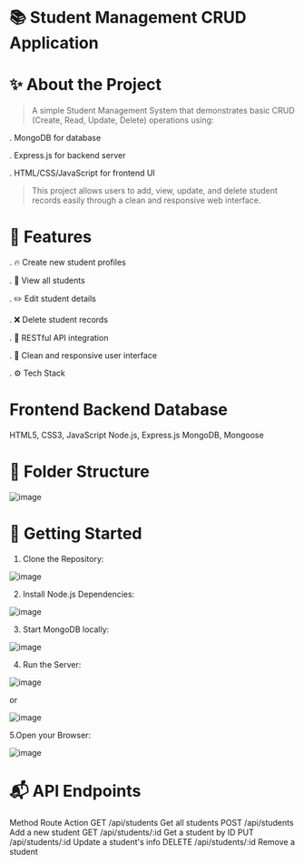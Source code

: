 # 📚 Student Management CRUD Application


# ✨ About the Project
> A simple Student Management System that demonstrates basic CRUD (Create, Read, Update, Delete) operations using:

. MongoDB for database

. Express.js for backend server

. HTML/CSS/JavaScript for frontend UI

> This project allows users to add, view, update, and delete student records easily through a clean and responsive web interface.

# 🎯 Features
. 🔥 Create new student profiles

. 🧾 View all students

. ✏️ Edit student details

. ❌ Delete student records

. 🔗 RESTful API integration

. 🎨 Clean and responsive user interface

. ⚙️ Tech Stack

# Frontend	Backend	Database
HTML5, CSS3, JavaScript	Node.js, Express.js	MongoDB, Mongoose

# 📂 Folder Structure

![image](https://github.com/user-attachments/assets/cf1ee2bb-edfa-41ef-a8a2-788366a9ed45)


# 🚀 Getting Started
1. Clone the Repository:

![image](https://github.com/user-attachments/assets/06a10840-ef75-4f0a-803e-187a71f0c9a3)


2. Install Node.js Dependencies:

![image](https://github.com/user-attachments/assets/b86ea184-f0ad-46df-a8ef-19717a8cd893)


3. Start MongoDB locally:
   
![image](https://github.com/user-attachments/assets/0a93f4bd-0bf3-4664-8b43-0381d35e7e47)

4. Run the Server:

![image](https://github.com/user-attachments/assets/9c562f31-f50c-4bc8-abbb-e0121189b512)

or

![image](https://github.com/user-attachments/assets/11db7360-00c0-476c-84c6-9223714116e4)

5.Open your Browser:

![image](https://github.com/user-attachments/assets/34dfd060-c5da-4777-9b4d-42757f3d579f)

# 📬 API Endpoints

Method	Route	Action
GET	/api/students	Get all students
POST	/api/students	Add a new student
GET	/api/students/:id	Get a student by ID
PUT	/api/students/:id	Update a student's info
DELETE	/api/students/:id	Remove a student
